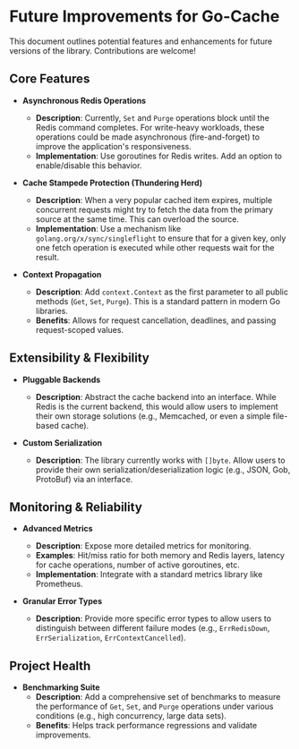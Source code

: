 # Future Improvements for Go-Cache

This document outlines potential features and enhancements for future versions of the library. Contributions are welcome!

## Core Features

-   **Asynchronous Redis Operations**
    -   **Description**: Currently, `Set` and `Purge` operations block until the Redis command completes. For write-heavy workloads, these operations could be made asynchronous (fire-and-forget) to improve the application's responsiveness.
    -   **Implementation**: Use goroutines for Redis writes. Add an option to enable/disable this behavior.

-   **Cache Stampede Protection (Thundering Herd)**
    -   **Description**: When a very popular cached item expires, multiple concurrent requests might try to fetch the data from the primary source at the same time. This can overload the source.
    -   **Implementation**: Use a mechanism like `golang.org/x/sync/singleflight` to ensure that for a given key, only one fetch operation is executed while other requests wait for the result.

-   **Context Propagation**
    -   **Description**: Add `context.Context` as the first parameter to all public methods (`Get`, `Set`, `Purge`). This is a standard pattern in modern Go libraries.
    -   **Benefits**: Allows for request cancellation, deadlines, and passing request-scoped values.

## Extensibility & Flexibility

-   **Pluggable Backends**
    -   **Description**: Abstract the cache backend into an interface. While Redis is the current backend, this would allow users to implement their own storage solutions (e.g., Memcached, or even a simple file-based cache).

-   **Custom Serialization**
    -   **Description**: The library currently works with `[]byte`. Allow users to provide their own serialization/deserialization logic (e.g., JSON, Gob, ProtoBuf) via an interface.

## Monitoring & Reliability

-   **Advanced Metrics**
    -   **Description**: Expose more detailed metrics for monitoring.
    -   **Examples**: Hit/miss ratio for both memory and Redis layers, latency for cache operations, number of active goroutines, etc.
    -   **Implementation**: Integrate with a standard metrics library like Prometheus.

-   **Granular Error Types**
    -   **Description**: Provide more specific error types to allow users to distinguish between different failure modes (e.g., `ErrRedisDown`, `ErrSerialization`, `ErrContextCancelled`).

## Project Health

-   **Benchmarking Suite**
    -   **Description**: Add a comprehensive set of benchmarks to measure the performance of `Get`, `Set`, and `Purge` operations under various conditions (e.g., high concurrency, large data sets).
    -   **Benefits**: Helps track performance regressions and validate improvements.

